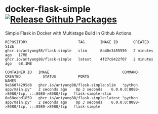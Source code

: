 # docker-flask-simple [![Release Github Packages](https://github.com/antyung88/docker-flask-simple/actions/workflows/release.yml/badge.svg)](https://github.com/antyung88/docker-flask-simple/actions/workflows/release.yml)

Simple Flask in Docker with Multistage Build in Github Actions

```
REPOSITORY                       TAG       IMAGE ID       CREATED         SIZE
ghcr.io/antyung88/flask-simple   slim      8a40e3455550   2 minutes ago   17MB
ghcr.io/antyung88/flask-simple   latest    4f27c8422f07   2 minutes ago   68.1MB
```

```
CONTAINER ID   IMAGE                                 COMMAND                CREATED          STATUS          PORTS                                       NAMES
9e66074295d8   ghcr.io/antyung88/flask-simple:slim   "python app/main.py"   2 seconds ago    Up 3 seconds    0.0.0.0:8080->8080/tcp, :::8080->8080/tcp   flask-simple-slim
0a68eebd1859   ghcr.io/antyung88/flask-simple:latest "python app/main.py"   2 seconds ago    Up 3 seconds    0.0.0.0:8080->8080/tcp, :::8080->8080/tcp   flask-simple
```

